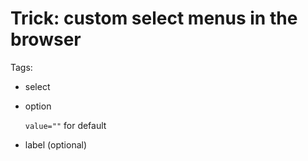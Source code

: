 # Trick: custom select menus in the browser

Tags:

- select
- option

  `value=""` for default

- label (optional)

